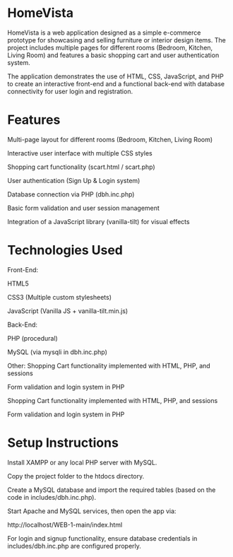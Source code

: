 # HomeVista

HomeVista is a web application designed as a simple e-commerce prototype for showcasing and selling furniture or interior design items. The project includes multiple pages for different rooms (Bedroom, Kitchen, Living Room) and features a basic shopping cart and user authentication system.

The application demonstrates the use of HTML, CSS, JavaScript, and PHP to create an interactive front-end and a functional back-end with database connectivity for user login and registration.

# Features
Multi-page layout for different rooms (Bedroom, Kitchen, Living Room)

Interactive user interface with multiple CSS styles

Shopping cart functionality (scart.html / scart.php)

User authentication (Sign Up & Login system)

Database connection via PHP (dbh.inc.php)

Basic form validation and user session management

Integration of a JavaScript library (vanilla-tilt) for visual effects

# Technologies Used
Front-End:

HTML5

CSS3 (Multiple custom stylesheets)

JavaScript (Vanilla JS + vanilla-tilt.min.js)

Back-End:

PHP (procedural)

MySQL (via mysqli in dbh.inc.php)

Other:
Shopping Cart functionality implemented with HTML, PHP, and sessions

Form validation and login system in PHP

Shopping Cart functionality implemented with HTML, PHP, and sessions

Form validation and login system in PHP

# Setup Instructions
Install XAMPP or any local PHP server with MySQL.

Copy the project folder to the htdocs directory.

Create a MySQL database and import the required tables (based on the code in includes/dbh.inc.php).

Start Apache and MySQL services, then open the app via:

http://localhost/WEB-1-main/index.html

For login and signup functionality, ensure database credentials in includes/dbh.inc.php are configured properly.
